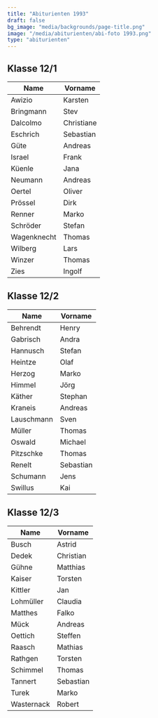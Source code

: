 ```yaml
---
title: "Abiturienten 1993"
draft: false
bg_image: "media/backgrounds/page-title.png"
image: "/media/abiturienten/abi-foto 1993.png"
type: "abiturienten"
---
```


## Klasse 12/1

|Name|Vorname|
|-|-|
|Awizio|Karsten|
|Bringmann|Stev|
|Dalcolmo|Christiane|
|Eschrich|Sebastian|
|Güte|Andreas|
|Israel|Frank|
|Küenle|Jana|
|Neumann|Andreas|
|Oertel|Oliver|
|Prössel|Dirk|
|Renner|Marko|
|Schröder|Stefan|
|Wagenknecht|Thomas|
|Wilberg|Lars|
|Winzer|Thomas|
|Zies|Ingolf|

## Klasse 12/2

|Name|Vorname|
|-|-|
|Behrendt|Henry|
|Gabrisch|Andra|
|Hannusch|Stefan|
|Heintze|Olaf|
|Herzog|Marko|
|Himmel|Jörg|
|Käther|Stephan|
|Kraneis|Andreas|
|Lauschmann|Sven|
|Müller|Thomas|
|Oswald|Michael|
|Pitzschke|Thomas|
|Renelt|Sebastian|
|Schumann|Jens|
|Swillus|Kai|

## Klasse 12/3

|Name|Vorname|
|-|-|
|Busch|Astrid|
|Dedek|Christian|
|Gühne|Matthias|
|Kaiser|Torsten|
|Kittler|Jan|
|Lohmüller|Claudia|
|Matthes|Falko|
|Mück|Andreas|
|Oettich|Steffen|
|Raasch|Mathias|
|Rathgen|Torsten|
|Schimmel|Thomas|
|Tannert|Sebastian|
|Turek|Marko|
|Wasternack|Robert|
